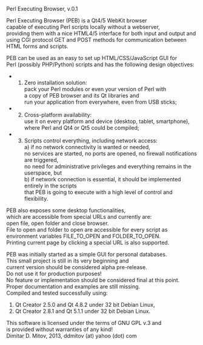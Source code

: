   
Perl Executing Browser, v.0.1  
  
Perl Executing Browser (PEB) is a Qt4/5 WebKit browser  
capable of executing Perl scripts locally without a webserver,  
providing them with a nice HTML4/5 interface for both input and output and  
using CGI protocol GET and POST methods for communication between HTML forms and scripts.  
  
PEB can be used as an easy to set up HTML/CSS/JavaScript GUI for  
Perl (possibly PHP/Python) scripts and has the following design objectives:  
* 1. Zero installation solution:  
    pack your Perl modules or even your version of Perl with  
    a copy of PEB browser and its Qt libraries and  
    run your application from everywhere, even from USB sticks;  
* 2. Cross-platform availability:  
    use it on every platform and device (desktop, tablet, smartphone),  
    where Perl and Qt4 or Qt5 could be compiled;  
* 3. Scripts control everything, including network access:  
    a) if no network connectivity is wanted or needed,  
    no services are started, no ports are opened, no firewall notifications are triggered,  
    no need for administrative privileges and everything remains in the userspace, but  
    b) if network connection is essential, it should be implemented entirely in the scripts  
    that PEB is going to execute with a high level of control and flexibility.  
  
PEB also exposes some desktop functionalities,  
which are accessible from special URLs and currently are:  
open file, open folder and close browser.  
File to open and folder to open are accessible for every script as  
environment variables FILE_TO_OPEN and FOLDER_TO_OPEN.  
Printing current page by clicking a special URL is also supported.  
  
PEB was initially started as a simple GUI for personal databases.  
This small project is still in its very beginning and  
current version should be considered alpha pre-release.  
Do not use it for production purposes!  
No feature or implementation should be considered final at this point.  
Proper documentation and examples are still missing.  
Compiled and tested successfully using:  
1. Qt Creator 2.5.0 and Qt 4.8.2 under 32 bit Debian Linux,  
2. Qt Creator 2.8.1 and Qt 5.1.1 under 32 bit Debian Linux.  
  
This software is licensed under the terms of GNU GPL v.3 and  
is provided without warranties of any kind!  
Dimitar D. Mitov, 2013, ddmitov (at) yahoo (dot) com  
  